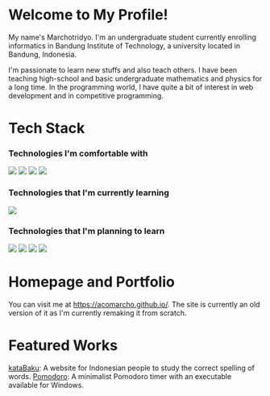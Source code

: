 # Welcome to My Profile!
My name's Marchotridyo. I'm an undergraduate student currently enrolling informatics in Bandung Institute of Technology, a university located in Bandung, Indonesia.

I'm passionate to learn new stuffs and also teach others. I have been teaching high-school and basic undergraduate mathematics and physics for a long time. In the programming world, I have quite a bit of interest in web development and in competitive programming.
# Tech Stack
### Technologies I'm comfortable with
<img src="https://img.shields.io/badge/Python-FFD43B?style=for-the-badge&logo=python&logoColor=darkgreen" />
<img src="https://img.shields.io/badge/HTML5-E34F26?style=for-the-badge&logo=html5&logoColor=white" />
<img src="https://img.shields.io/badge/CSS3-1572B6?style=for-the-badge&logo=css3&logoColor=white" />
<img src="https://img.shields.io/badge/C%2B%2B-00599C?style=for-the-badge&logo=c%2B%2B&logoColor=white" />

### Technologies that I'm currently learning
<img src="https://img.shields.io/badge/JavaScript-F7DF1E?style=for-the-badge&logo=javascript&logoColor=black"/>

### Technologies that I'm planning to learn
<img src="https://img.shields.io/badge/React-20232A?style=for-the-badge&logo=react&logoColor=61DAFB">
<img src="https://img.shields.io/badge/Node.js-339933?style=for-the-badge&logo=nodedotjs&logoColor=white">
<img src="https://img.shields.io/badge/Express.js-000000?style=for-the-badge&logo=express&logoColor=white"/>
<img src="https://img.shields.io/badge/MongoDB-4EA94B?style=for-the-badge&logo=mongodb&logoColor=white">

# Homepage and Portfolio
You can visit me at https://acomarcho.github.io/. The site is currently an old version of it as I'm currently remaking it from scratch.

# Featured Works
<a href="https://github.com/acomarcho/kataBaku">kataBaku</a>:  A website for Indonesian people to study the correct spelling of words.
<a href="https://github.com/acomarcho/pomodoro">Pomodoro</a>: A minimalist Pomodoro timer with an executable available for Windows.



	